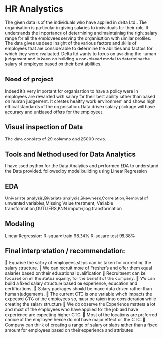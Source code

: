 
# HR Analystics

The given data is of the individuals who have applied in delta Ltd.. The organisation is particular in giving salaries to individuals for their role. It understands the importance of determining and maintaining the right salary range for all the employees serving the organisation with similar profiles. The data gives us deep insight of the various factors and skills of employees that are considerable to determine the abilities and factors for which they were evaluated. Delta ltd wants to focus on avoiding the human judgement and is keen on building a non-biased model to determine the salary of employee based on their best abilities.  


## Need of project
Indeed it’s very important for organisation to have a policy were in employees are rewarded with salary for their best ability rather than based on human judgement. It creates healthy work environment and shows high ethical standards of the organisation. Data driven salary package will have accuracy and unbiased offers for the employees.
## Visual inspection of Data
The data consists of 29 columns and 25000 rows.
## Tools and Method used for Data Analytics 
I have used python for the Data Analytics and performed EDA to understand the Data provided. followed by model building using Linear Regression
## EDA
Univariate analysis,Bivariate analysis,Skewness,Correlation,Removal of unwanted variables,Missing Value treatment,
Variable transformation,OUTLIERS,KNN imputer,log transformation.

## Modeling
Linear Regression: R-square train	98.24%
R-square test	98.38%
## Final interpretation / recommendation:

	Equalise the salary of employees,steps can be taken for correcting the salary structure. 
	We can recruit more of Fresher’s and offer them equal salaries based on their educational qualification
	Recruitment can be focused on all the states equally, for the benefit of the company.
	We can build a fixed salary structure based on experience, education and certifications.
	Salary packages should be made data driven rather than human judgements.
	The current CTC is one variable which impacts the expected CTC of the employees so, must be taken into consideration while creating the salary structure 
	We do observe the Experience matters a lot and most of the employees who have applied for the job and have experience are expecting higher CTC.
	Most of the locations are preferred choice of the employee hence do not have major effect on the CTC.
	Company can think of creating a range of salary or slabs rather than a fixed amount for employees based on their experience and attributes 

